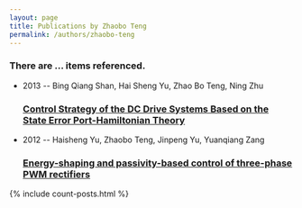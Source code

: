 ```yaml
---
layout: page
title: Publications by Zhaobo Teng
permalink: /authors/zhaobo-teng
---
```


<h3 id="number-posts">There are ... items referenced.</h3>
<ul class="post-list">
<li><span class='post-meta'>2013 -- Bing Qiang Shan, Hai Sheng Yu, Zhao Bo Teng, Ning Zhu</span><h3><a class='post-link' href="{{ site.baseurl }}/control-strategy-of-the-dc-drive-systems-based-on-the-state-error-port-hamiltonian-theory">Control Strategy of the DC Drive Systems Based on the State Error Port-Hamiltonian Theory</a></h3></li>
<li><span class='post-meta'>2012 -- Haisheng Yu, Zhaobo Teng, Jinpeng Yu, Yuanqiang Zang</span><h3><a class='post-link' href="{{ site.baseurl }}/energy-shaping-and-passivity-based-control-of-three-phase-pwm-rectifiers">Energy-shaping and passivity-based control of three-phase PWM rectifiers</a></h3></li>

</ul>
{% include count-posts.html %}
